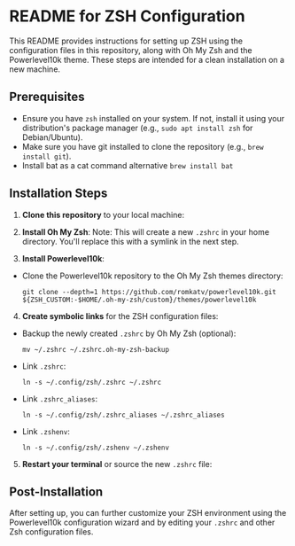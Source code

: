 # README for ZSH Configuration

This README provides instructions for setting up ZSH using the configuration files in this repository, along with Oh My Zsh and the Powerlevel10k theme. These steps are intended for a clean installation on a new machine.

## Prerequisites
- Ensure you have `zsh` installed on your system. If not, install it using your distribution's package manager (e.g., `sudo apt install zsh` for Debian/Ubuntu).
- Make sure you have git installed to clone the repository (e.g., `brew install git`).
- Install bat as a cat command alternative `brew install bat`

## Installation Steps

1. **Clone this repository** to your local machine: 

2. **Install Oh My Zsh**:
Note: This will create a new `.zshrc` in your home directory. You'll replace this with a symlink in the next step.

3. **Install Powerlevel10k**:
- Clone the Powerlevel10k repository to the Oh My Zsh themes directory:
  ```
  git clone --depth=1 https://github.com/romkatv/powerlevel10k.git ${ZSH_CUSTOM:-$HOME/.oh-my-zsh/custom}/themes/powerlevel10k
  ```

4. **Create symbolic links** for the ZSH configuration files:
- Backup the newly created `.zshrc` by Oh My Zsh (optional):
  ```
  mv ~/.zshrc ~/.zshrc.oh-my-zsh-backup
  ```
- Link `.zshrc`:
  ```
  ln -s ~/.config/zsh/.zshrc ~/.zshrc
  ```
- Link `.zshrc_aliases`:
  ```
  ln -s ~/.config/zsh/.zshrc_aliases ~/.zshrc_aliases
  ```
- Link `.zshenv`:
  ```
  ln -s ~/.config/zsh/.zshenv ~/.zshenv
  ```

5. **Restart your terminal** or source the new `.zshrc` file:

## Post-Installation
After setting up, you can further customize your ZSH environment using the Powerlevel10k configuration wizard and by editing your `.zshrc` and other Zsh configuration files.


